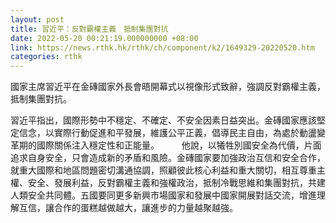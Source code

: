 ```yaml
---
layout: post
title: 習近平：反對霸權主義　抵制集團對抗
date: 2022-05-20 00:21:19.000000000 +08:00
link: https://news.rthk.hk/rthk/ch/component/k2/1649329-20220520.htm
categories: rthk
---
```


國家主席習近平在金磚國家外長會晤開幕式以視像形式致辭，強調反對霸權主義，抵制集團對抗。

習近平指出，國際形勢中不穩定、不確定、不安全因素日益突出。金磚國家應該堅定信念，以實際行動促進和平發展，維護公平正義，倡導民主自由，為處於動盪變革期的國際關係注入穩定性和正能量。
　　
他說，以犧牲別國安全為代價，片面追求自身安全，只會造成新的矛盾和風險。金磚國家要加強政治互信和安全合作，就重大國際和地區問題密切溝通協調，照顧彼此核心利益和重大關切，相互尊重主權、安全、發展利益，反對霸權主義和強權政治，抵制冷戰思維和集團對抗，共建人類安全共同體。五國要同更多新興市場國家和發展中國家開展對話交流，增進理解互信，讓合作的蛋糕越做越大，讓進步的力量越聚越強。
